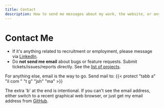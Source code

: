 ```yaml
---
title: Contact
description: How to send me messages about my work, the website, or anything really.
---
```


# Contact Me

- If it's anything related to recruitment or employment, please message via [LinkedIn].
- Do **not send me email** about bugs or feature requests. Submit tickets/issues/reports directly. See the [list of projects](/project).

For anything else, email is the way to go. Send mail to: {{< protect "tabb a" "il com " "t g" "jsh" "ma" >}}

The extra 'b' at the end is intentional. If you can't see the email address, either switch to a recent graphical web browser, or just get my email address from [GitHub].

[LinkedIn]: https://www.linkedin.com/in/jacob-shtabnoy-a9077624b
[GitHub]: https://github.com/jshtab

